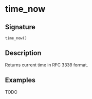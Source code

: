 # time_now

## Signature

`time_now()`

## Description

Returns current time in RFC 3339 format.

## Examples

TODO
